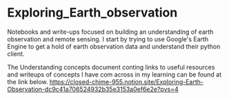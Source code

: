 # Exploring_Earth_observation

Notebooks and write-ups focused on building an understanding of earth observation and remote sensing. I start by trying to use Google's Earth Engine to get a hold of earth observation data and understand their python client. 

The Understanding concepts document conting links to useful resources and writeups of concepts I have com across in my learning can be found at the link below. 
https://closed-chime-955.notion.site/Exploring-Earth-Observation-dc9c41a706524932b35e3153a0ef6e2e?pvs=4